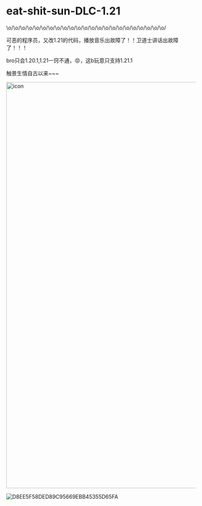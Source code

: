 # eat-shit-sun-DLC-1.21
\o/\o/\o/\o/\o/\o/\o/\o/\o/\o/\o/\o/\o/\o/\o/\o/\o/\o/\o/\o/\o/\o/\o/

可恶的程序员，又改1.21的代码，播放音乐出故障了！！卫道士讲话出故障了！！！

bro只会1.20.1,1.21一窍不通，😡，这b玩意只支持1.21.1

触景生情自古以来~~~

<img width="1920" height="1080" alt="icon" src="https://github.com/user-attachments/assets/1cfa0cb8-9240-4dae-a1fb-5024414fe245" />

![D8EE5F58DED89C95669EBB45355D65FA](https://github.com/user-attachments/assets/f65616eb-ab21-4c31-8fd0-cda2c0f16e9d)
